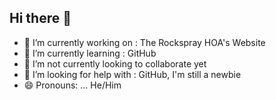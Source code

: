 ## Hi there 👋

- 🔭 I’m currently working on : The Rockspray HOA's Website
- 🌱 I’m currently learning : GitHub
- 👯 I’m not currently looking to collaborate yet
- 🤔 I’m looking for help with : GitHub, I'm still a newbie
- 😄 Pronouns: ... He/Him


<!--
**RMNowak001/RMNowak001** is a ✨ _special_ ✨ repository because its `README.md` (this file) appears on your GitHub profile.

Here are some ideas to get you started:

- 🔭 I’m currently working on : The Rockspray HOA's Website
- 🌱 I’m currently learning : GitHub
- 👯 I’m not currently looking to collaborate yet
- 🤔 I’m looking for help with : GitHub, I'm still a newbie
- 📫 How to reach me: ...
- 😄 Pronouns: ... He/Him
- ⚡ Fun fact: ...
-->
